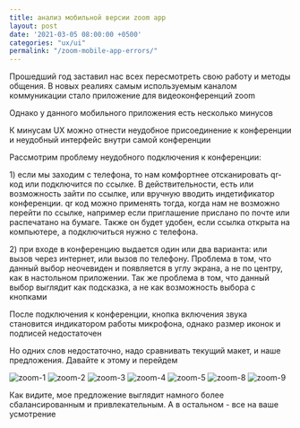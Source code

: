 ```yaml
---
title: анализ мобильной версии zoom app
layout: post
date: '2021-03-05 08:00:00 +0500'
categories: "ux/ui"
permalink: "/zoom-mobile-app-errors/"
---
```

<p>Прошедший год заставил нас всех пересмотреть свою работу и методы общения. В новых реалиях самым используемым каналом коммуникации стало приложение для видеоконференций zoom</p>
<p>Однако у данного мобильного приложения есть несколько минусов</p>
<p>К минусам UX можно отнести неудобное присоединение к конференции и неудобный интерфейс внутри самой конференции</p>
<p>Рассмотрим проблему неудобного подключения к конференции:</p>
<p>1) если мы заходим с телефона, то нам комфортнее отсканировать qr-код или подключится по ссылке. В действительности, есть или возможность зайти по ссылке, или вручную вводить индетификатор конференции. qr код можно применять тогда, когда нам не возможно перейти по ссылке, например если приглашение прислано по почте или распечатано на бумаге. Также он будет удобен, если ссылка открыта на компьютере, а подключиться нужно с телефона.</p>
<p>2) при входе в конференцию выдается один или два варианта: или вызов через интернет, или вызов по телефону. Проблема в том, что данный выбор неочевиден и появляется в углу экрана, а не по центру, как в настольном приложении. Так же проблема в том, что данный выбор выглядит как подсказка, а не как возможность выбора с кнопками</p>
<p>После подключения к конференции, кнопка включения звука становится индикатором работы микрофона, однако размер иконок и подписей недостаточен</p>
<p>Но одних слов недостаточно, надо сравнивать текущий макет, и наше предложения. Давайте к этому и перейдем</p>
<img alt='zoom-1' src='{{site.url}}/img/posts/2_1.png'>
<img alt='zoom-2' src='{{site.url}}/img/posts/2_2.png'>
<img alt='zoom-3' src='{{site.url}}/img/posts/2_3.png'>
<img alt='zoom-4' src='{{site.url}}/img/posts/2_4.png'>
<img alt='zoom-5' src='{{site.url}}/img/posts/2_5.png'>
<img alt='zoom-8' src='{{site.url}}/img/posts/2_8.png'>
<img alt='zoom-9' src='{{site.url}}/img/posts/2_9.png'>
<p>Как видите, мое предложение выглядит намного более сбалансированным и привлекательным. А в остальном - все на ваше усмотрение</p>
